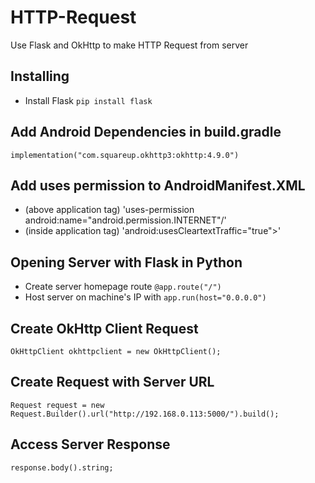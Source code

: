 # HTTP-Request
Use Flask and OkHttp to make HTTP Request from server

## Installing 
- Install Flask `pip install flask`

## Add Android Dependencies in build.gradle
`implementation("com.squareup.okhttp3:okhttp:4.9.0")`

## Add uses permission to AndroidManifest.XML
- (above application tag) 'uses-permission android:name="android.permission.INTERNET"/'
- (inside application tag) 'android:usesCleartextTraffic="true">'

## Opening Server with Flask in Python 
- Create server homepage route `@app.route("/")`
- Host server on machine's IP with `app.run(host="0.0.0.0")`

## Create OkHttp Client Request 
`OkHttpClient okhttpclient = new OkHttpClient();`

## Create Request with Server URL
`Request request = new Request.Builder().url("http://192.168.0.113:5000/").build();`

## Access Server Response 
`response.body().string;`
